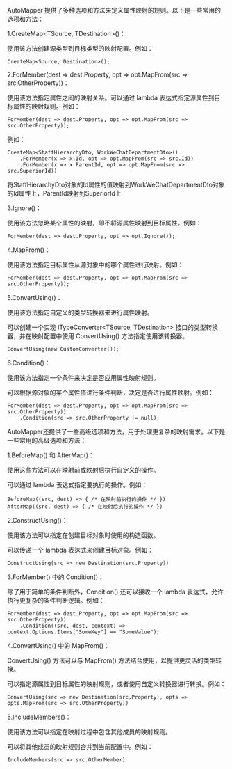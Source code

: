 AutoMapper 提供了多种选项和方法来定义属性映射的规则。以下是一些常用的选项和方法：

1.CreateMap<TSource, TDestination>()：

使用该方法创建源类型到目标类型的映射配置。例如：

```
CreateMap<Source, Destination>();
```

2.ForMember(dest => dest.Property, opt => opt.MapFrom(src => src.OtherProperty))：

使用该方法指定属性之间的映射关系。可以通过 lambda 表达式指定源属性到目标属性的映射规则。例如：

```
ForMember(dest => dest.Property, opt => opt.MapFrom(src => src.OtherProperty));
```
例如：

```
CreateMap<StaffHierarchyDto, WorkWeChatDepartmentDto>()
    .ForMember(x => x.Id, opt => opt.MapFrom(src => src.Id))
    .ForMember(x => x.ParentId, opt => opt.MapFrom(src => src.SuperiorId))
```

将StaffHierarchyDto对象的Id属性的值映射到WorkWeChatDepartmentDto对象的Id属性上，ParentId映射到SuperiorId上

3.Ignore()：

使用该方法忽略某个属性的映射，即不将源属性映射到目标属性。例如：

```
ForMember(dest => dest.Property, opt => opt.Ignore());
```

4.MapFrom()：

使用该方法指定目标属性从源对象中的哪个属性进行映射。例如：

 ```
ForMember(dest => dest.Property, opt => opt.MapFrom(src => src.OtherProperty));
```

5.ConvertUsing()：

使用该方法指定自定义的类型转换器来进行属性映射。

可以创建一个实现 ITypeConverter<TSource, TDestination> 接口的类型转换器，并在映射配置中使用 ConvertUsing() 方法指定使用该转换器。

```
ConvertUsing(new CustomConverter());
```

6.Condition()：

使用该方法指定一个条件来决定是否应用属性映射规则。

可以根据源对象的某个属性值进行条件判断，决定是否进行属性映射。例如：

```
ForMember(dest => dest.Property, opt => opt.MapFrom(src => src.OtherProperty))
    .Condition(src => src.OtherProperty != null);
```

AutoMapper还提供了一些高级选项和方法，用于处理更复杂的映射需求。以下是一些常用的高级选项和方法：

1.BeforeMap() 和 AfterMap()：

使用这些方法可以在映射前或映射后执行自定义的操作。

可以通过 lambda 表达式指定要执行的操作。例如：

```
BeforeMap((src, dest) => { /* 在映射前执行的操作 */ })
AfterMap((src, dest) => { /* 在映射后执行的操作 */ })
```

2.ConstructUsing()：

使用该方法可以指定在创建目标对象时使用的构造函数。

可以传递一个 lambda 表达式来创建目标对象。例如：

```
ConstructUsing(src => new Destination(src.Property))
```

3.ForMember() 中的 Condition()：

除了用于简单的条件判断外，Condition() 还可以接收一个 lambda 表达式，允许执行更复杂的条件判断逻辑。例如：

```
ForMember(dest => dest.Property, opt => opt.MapFrom(src => src.OtherProperty))
    .Condition((src, dest, context) => context.Options.Items["SomeKey"] == "SomeValue");
```

4.ConvertUsing() 中的 MapFrom()：

ConvertUsing() 方法可以与 MapFrom() 方法结合使用，以提供更灵活的类型转换。

可以指定源属性到目标属性的映射规则，或者使用自定义转换器进行转换。例如：

```
ConvertUsing(src => new Destination(src.Property), opts => opts.MapFrom(src => src.OtherProperty))
```

5.IncludeMembers()：

使用该方法可以指定在映射过程中包含其他成员的映射规则。

可以将其他成员的映射规则合并到当前配置中。例如：

```
IncludeMembers(src => src.OtherMember)
```
